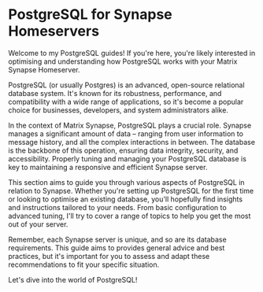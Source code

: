 # PostgreSQL for Synapse Homeservers

Welcome to my PostgreSQL guides! If you're here, you're likely interested in optimising and understanding how PostgreSQL works with your Matrix Synapse Homeserver.

PostgreSQL (or usually Postgres) is an advanced, open-source relational database system. It's known for its robustness, performance, and compatibility with a wide range of applications, so it's become a popular choice for businesses, developers, and system administrators alike.

In the context of Matrix Synapse, PostgreSQL plays a crucial role. Synapse manages a significant amount of data – ranging from user information to message history, and all the complex interactions in between. The database is the backbone of this operation, ensuring data integrity, security, and accessibility. Properly tuning and managing your PostgreSQL database is key to maintaining a responsive and efficient Synapse server.

This section aims to guide you through various aspects of PostgreSQL in relation to Synapse. Whether you're setting up PostgreSQL for the first time or looking to optimise an existing database, you'll hopefully find insights and instructions tailored to your needs. From basic configuration to advanced tuning, I'll try to cover a range of topics to help you get the most out of your server.

Remember, each Synapse server is unique, and so are its database requirements. This guide aims to provides general advice and best practices, but it's important for you to assess and adapt these recommendations to fit your specific situation.

Let's dive into the world of PostgreSQL!
